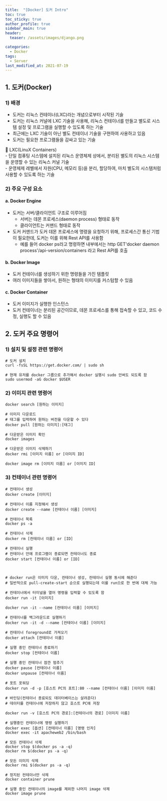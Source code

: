 ```yaml
---
title:  "[Docker] 도커 Intro"
toc: true
toc_sticky: true
author_profile: true
sidebar_main: true
header:
  teaser: /assets/images/django.png

categories:
  - Docker
tags:
  - Server
last_modified_at: 2021-07-19
---  
```


## 1. 도커(Docker)

### 1) 배경  

- 도커는 리눅스 컨테이너(LXC)라는 개념으로부터 시작된 기술  
- 도커는 리눅스 커널에 LXC 기술을 사용해, 리눅스 컨테이너를 만들고 별도로 시스템 설정 및 프로그램을 실행할 수 있도록 하는 기술  
- 최근에는 LXC 기술이 아닌 별도 컨테이너 기술을 구현하여 사용하고 있음  
- 도커는 필요한 프로그램들을 감싸고 있는 기술  

🔔 LXC(LinuX Containers)  
    - 단일 컴퓨팅 시스템에 설치된 리눅스 운영체제 상에서, 분리된 별도의 리눅스 시스템을 운영할 수 있는 리눅스 커널 기술  
    - 운영체제 레벨에서 자원(CPU, 메모리 등)을 분리, 할당하여, 마치 별도의 시스템처럼 사용할 수 있도록 하는 기술 

### 2) 주요 구성 요소  

#### a. Docker Engine  
- 도커는 서버/클라이언트 구조로 이루어짐
  - 서버는 데몬 프로세스(daemon process) 형태로 동작
  - 클라이언트는 커맨드 형태로 동작  
- 도커 커맨드가 도커 데몬 프로세스에 명령을 요청하기 위해, 프로세스간 통신 기법이 필요한데, 도커는 이를 위해 Rest API를 사용함  
  - 예를 들어 docker ps라고 명령하면 내부에서는 http GET'docker daemon process'/api-version/containers 라고 Rest API를 호출

#### b. Docker Image
- 도커 컨테이너를 생성하기 위한 명령들을 가진 템플릿
- 여러 이미지들을 쌓아서, 원하는 형태의 이미지를 커스텀할 수 있음

#### c. Docker Container
- 도커 이미지가 실행한 인스턴스
- 도커 컨테이너는 분리된 공간이므로, 데몬 프로세스를 통해 접속할 수 있고, 코드 수정, 실행도 할 수 있음  

## 2. 도커 주요 명령어  

### 1) 설치 및 설정 관련 명령어

```
# 도커 설치
curl -fsSL https://get.docker.com/ | sudo sh
```

```
# 현재 유저를 docker 그룹으로 추가해서 docker 실행시 sudo 안써도 되도록 함
sudo usermod -aG docker $USER
```

### 2) 이미지 관련 명령어

```
docker search [원하는 이미지]
```

```
# 이미지 다운로드
# 태그를 입력하여 원하는 버전을 다운할 수 있다
docker pull [원하는 이미지]:[태그]
```

```
# 다운받은 이미지 확인
docker images
```

```
# 다운받은 이미지 삭제하기
docker rmi [이미지 이름] or [이미지 ID]

docker image rm [이미지 이름] or [이미지 ID]
```

### 3) 컨테이너 관련 명령어

```
# 컨테이너 생성
docker create [이미지]

# 컨테이너 이름 지정해서 생성
docker create --name [컨테이너 이름] [이미지]
```

```
# 컨테이너 목록
docker ps -a
```

```
# 컨테이너 삭제
docker rm [컨테이너 이름] or [ID]
```

```
# 컨테이너 실행
# 컨테이너 안에 프로그램이 종료되면 컨테이너도 종료
docker start [컨테이너 이름] or [ID]



# docker run은 이미지 다운, 컨테이너 생성, 컨테이너 실행 동시에 해준다
# 일반적으로 pull-create-start 순으로 실행되는데 이를 run으로 한 번에 대체 가능

# 컨테이너에서 터미널을 열어 명령을 입력할 수 있도록 함
docker run -it [이미지]

docker run -it --name [컨테이너 이름] [이미지]

# 컨테이너를 백그라운드로 실행하기
docker run -it -d --name [컨테이너 이름] [이미지]

# 컨테이너 foreground로 가져오기
docker attach [컨테이너 이름]
```

```
# 실행 중인 컨테이너 종료하기
docker stop [컨테이너 이름]

# 실행 중인 컨테이너 잠깐 멈추기
docker pause [컨테이너 이름]
docker unpause [컨테이너 이름]
```

```
# 포트 포워딩
docker run -d -p [호스트 PC의 포트]:80 --name [컨테이너 이름] [이미지 이름]
```

```
# 바인딩(컨테이너 종료되도 데이터베이스는 살려준다)
# 데이터를 컨테이너에 저장하지 않고 호스트 PC에 저장

docker run -v [호스트 PC의 경로]:[컨테이너의 경로] [이미지 이름]
```

```
# 실행중인 컨테이너에 명령 실행하기
docker exec [옵션] [컨테이너 이름] [명령 인자]
docker exec -it apacheweb2 /bin/bash
```

```
# 모든 컨테이너 삭제
docker stop $(docker ps -a -q)
docker rm $(docker ps -a -q)

# 모든 이미지 삭제
docker rmi $(docker ps -a -q)

# 정지된 컨테이너만 삭제
docker container prune

# 실행 중인 컨테이너의 image를 제외한 나머지 image 삭제
docker image prune
```